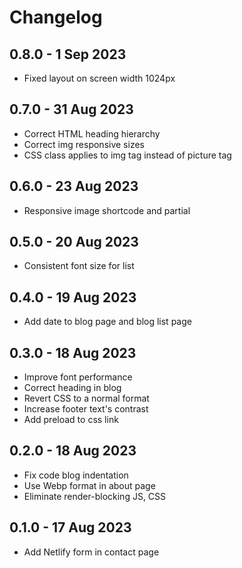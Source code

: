 # Changelog

## 0.8.0 - 1 Sep 2023

- Fixed layout on screen width 1024px

## 0.7.0 - 31 Aug 2023

- Correct HTML heading hierarchy
- Correct img responsive sizes
- CSS class applies to img tag instead of picture tag

## 0.6.0 - 23 Aug 2023

- Responsive image shortcode and partial

## 0.5.0 - 20 Aug 2023

- Consistent font size for list

## 0.4.0 - 19 Aug 2023

- Add date to blog page and blog list page

## 0.3.0 - 18 Aug 2023

- Improve font performance
- Correct heading in blog
- Revert CSS to a normal format
- Increase footer text's contrast
- Add preload to css link

## 0.2.0 - 18 Aug 2023

- Fix code blog indentation
- Use Webp format in about page
- Eliminate render-blocking JS, CSS

## 0.1.0 - 17 Aug 2023

- Add Netlify form in contact page
